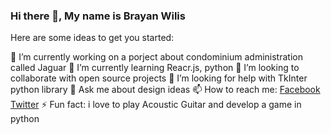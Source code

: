 ### Hi there 👋, My name is Brayan Wilis

Here are some ideas to get you started:

🔭 I’m currently working on a porject about condominium administration called Jaguar
🌱 I’m currently learning Reacr.js, python
👯 I’m looking to collaborate with open source projects
🤔 I’m looking for help with TkInter python library
💬 Ask me about design ideas
📫 How to reach me:
  [Facebook](https://www.facebook.com/brayan.wilis)
  [Twitter](https://twitter.com/BrayanWilis)
 ⚡ Fun fact: i love to play Acoustic Guitar and develop a game in python
